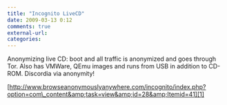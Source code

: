 ```yaml
---
title: "Incognito LiveCD"
date: 2009-03-13 0:12
comments: true
external-url:
categories:
---
```

Anonymizing live CD: boot and all traffic is anonymized and goes through Tor. Also has VMWare, QEmu images and runs from USB in addition to CD-ROM. Discordia via anonymity!

[http://www.browseanonymouslyanywhere.com/incognito/index.php?option=com\_content&amp;task=view&amp;id=28&amp;Itemid=41][1]

  [1]: http://www.browseanonymouslyanywhere.com/incognito/index.php?option=com_content&task=view&id=28&Itemid=41
